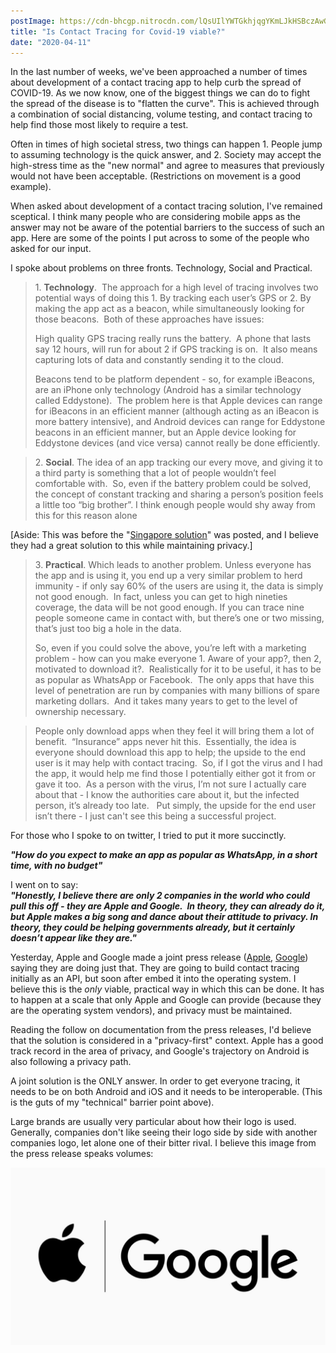 ```yaml
---
postImage: https://cdn-bhcgp.nitrocdn.com/lQsUIlYWTGkhjqgYKmLJkHSBczAwGDPM/assets/static/optimized/rev-f8d7f54/wp-content/uploads/2020/04/Apple_google-partner-on-covid-19-contact-tracing-technology_04102020.jpg.webp
title: "Is Contact Tracing for Covid-19 viable?"
date: "2020-04-11"
---
```


In the last number of weeks, we've been approached a number of times about development of a contact tracing app to help curb the spread of COVID-19. As we now know, one of the biggest things we can do to fight the spread of the disease is to "flatten the curve". This is achieved through a combination of social distancing, volume testing, and contact tracing to help find those most likely to require a test.

Often in times of high societal stress, two things can happen 1. People jump to assuming technology is the quick answer, and 2. Society may accept the high-stress time as the "new normal" and agree to measures that previously would not have been acceptable. (Restrictions on movement is a good example).

When asked about development of a contact tracing solution, I've remained sceptical. I think many people who are considering mobile apps as the answer may not be aware of the potential barriers to the success of such an app. Here are some of the points I put across to some of the people who asked for our input.

I spoke about problems on three fronts. Technology, Social and Practical.

> 1\. **Technology**.  The approach for a high level of tracing involves two potential ways of doing this 1. By tracking each user’s GPS or 2. By making the app act as a beacon, while simultaneously looking for those beacons.  Both of these approaches have issues:
> 
> High quality GPS tracing really runs the battery.  A phone that lasts say 12 hours, will run for about 2 if GPS tracking is on.  It also means capturing lots of data and constantly sending it to the cloud.
> 
> Beacons tend to be platform dependent - so, for example iBeacons, are an iPhone only technology (Android has a similar technology called Eddystone).  The problem here is that Apple devices can range for iBeacons in an efficient manner (although acting as an iBeacon is more battery intensive), and Android devices can range for Eddystone beacons in an efficient manner, but an Apple device looking for Eddystone devices (and vice versa) cannot really be done efficiently.

> 2\. **Social**. The idea of an app tracking our every move, and giving it to a third party is something that a lot of people wouldn’t feel comfortable with.  So, even if the battery problem could be solved, the concept of constant tracking and sharing a person’s position feels a little too “big brother”. I think enough people would shy away from this for this reason alone

\[Aside: This was before the "[Singapore solution](https://www.straitstimes.com/singapore/coronavirus-spore-government-to-make-its-contact-tracing-app-freely-available-to)" was posted, and I believe they had a great solution to this while maintaining privacy.\]

> 3\. **Practical**. Which leads to another problem. Unless everyone has the app and is using it, you end up a very similar problem to herd immunity - if only say 60% of the users are using it, the data is simply not good enough.  In fact, unless you can get to high nineties coverage, the data will be not good enough. If you can trace nine people someone came in contact with, but there’s one or two missing, that’s just too big a hole in the data.
> 
> So, even if you could solve the above, you’re left with a marketing problem - how can you make everyone 1. Aware of your app?, then 2, motivated to download it?.  Realistically for it to be useful, it has to be as popular as WhatsApp or Facebook.  The only apps that have this level of penetration are run by companies with many billions of spare marketing dollars.  And it takes many years to get to the level of ownership necessary.

> People only download apps when they feel it will bring them a lot of benefit.  “Insurance” apps never hit this.  Essentially, the idea is everyone should download this app to help; the upside to the end user is it may help with contact tracing.  So, if I got the virus and I had the app, it would help me find those I potentially either got it from or gave it too.  As a person with the virus, I’m not sure I actually care about that - I know the authorities care about it, but the infected person, it’s already too late.   Put simply, the upside for the end user isn’t there - I just can't see this being a successful project.

For those who I spoke to on twitter, I tried to put it more succinctly.

**_"How do you expect to make an app as popular as WhatsApp, in a short time, with no budget"_**

I went on to say:  
**_"Honestly, I believe there are only 2 companies in the world who could pull this off - they are Apple and Google.  In theory, they can already do it, but Apple makes a big song and dance about their attitude to privacy. In theory, they could be helping governments already, but it certainly doesn’t appear like they are."_**

Yesterday, Apple and Google made a joint press release ([Apple](https://www.apple.com/ie/newsroom/2020/04/apple-and-google-partner-on-covid-19-contact-tracing-technology/), [Google](https://www.blog.google/inside-google/company-announcements/apple-and-google-partner-covid-19-contact-tracing-technology/)) saying they are doing just that. They are going to build contact tracing initially as an API, but soon after embed it into the operating system. I believe this is the _only_ viable, practical way in which this can be done. It has to happen at a scale that only Apple and Google can provide (because they are the operating system vendors), and privacy must be maintained.

Reading the follow on documentation from the press releases, I'd believe that the solution is considered in a "privacy-first" context. Apple has a good track record in the area of privacy, and Google's trajectory on Android is also following a privacy path.

A joint solution is the ONLY answer. In order to get everyone tracing, it needs to be on both Android and iOS and it needs to be interoperable. (This is the guts of my "technical" barrier point above).

Large brands are usually very particular about how their logo is used. Generally, companies don't like seeing their logo side by side with another companies logo, let alone one of their bitter rival. I believe this image from the press release speaks volumes:

![](images/Apple_google-partner-on-covid-19-contact-tracing-technology_04102020-1024x576.jpg)
